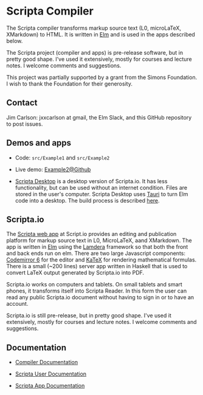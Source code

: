 # Scripta Compiler

The Scripta compiler transforms markup source text 
(L0, microLaTeX, XMarkdown) to HTML. It is 
written in [Elm](https://elm-lang.org) and 
is used in the apps described below.


The Scripta project (compiler and apps) is pre-release software, but in pretty good shape.
I've used it extensively, mostly for courses  and lecture notes. I welcome comments and suggestions.

This project was partially supported by a grant from the Simons Foundation.  
I wish to thank the Foundation for their generosity.

## Contact

Jim Carlson: jxxcarlson at gmail, the Elm Slack,
and this GitHub repository to post issues.

## Demos and apps



- Code:  `src/Example1` and `src/Example2`

- Live demo: 
[Example2@Github](https://jxxcarlson.github.io/app/scripta-compiler-demo/index.html)

- [Scripta Desktop](https://github.com/jxxcarlson/scripta-tauri/releases)
  is a desktop version of Scripta.io.  It has less functionality,
  but can be used without an internet condition.  Files are stored
  in the user's computer.  Scripta Desktop uses [Tauri](https://tauri.app)
  to turn Elm code into a desktop.  The build process is described
  [here](https://jxxcarlson.medium.com/elm-tauri-befa59eab403).

 
## Scripta.io

The [Scripta web app](https://scripta.io) at Script.io
provides an editing and publication platform
for markup source text in
L0, MicroLaTeX, aand XMarkdown. The app is written
in [Elm](https://elm-lang.org) using the
[Lamdera](https://lamdera.com) framework so that
both the front and back ends run on elm.  There
are two large Javascript components:
[Codemirror 6](https://codemirror.net/) for the
editor and [KaTeX](https://katex.org) for rendering
mathematical formulas.  There is a small (~200 lines)
server app written in Haskell that is used to
convert LaTeX output generated by Scripta.io
into PDF.

Scripta.io works on computers and tablets.  On small
tablets and smart phones, it transforms itself
into Scripta Reader.  In this form the user can read
any public Scripta.io document without having to 
sign in or to have an account.

Scripta.io is still pre-release, but in pretty
good shape. I've used it extensively, mostly
for courses and lecture notes. I welcome
comments and suggestions.







## Documentation

- [Compiler Documentation](https://jxxcarlson.github.io/docs-scripta-compiler)

- [Scripta User Documentation](https://jxxcarlson.github.io/docs-scripta)

- [Scripta App Documentation](https://jxxcarlson.github.io/docs-scripta-dev)



